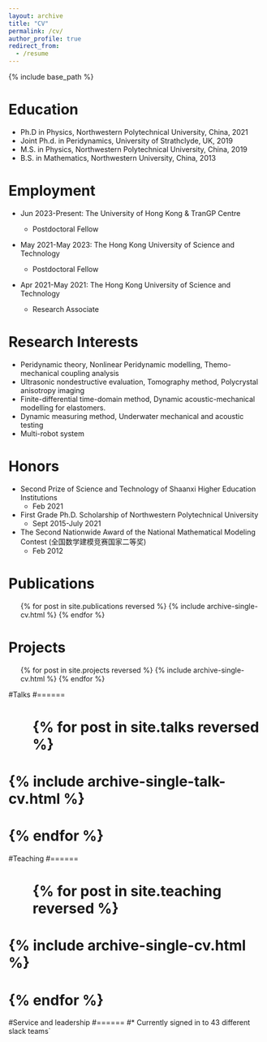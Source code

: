 ```yaml
---
layout: archive
title: "CV"
permalink: /cv/
author_profile: true
redirect_from:
  - /resume
---
```


{% include base_path %}

Education
======
* Ph.D in Physics, Northwestern Polytechnical University, China, 2021
* Joint Ph.d. in Peridynamics, University of Strathclyde, UK, 2019
* M.S. in Physics, Northwestern Polytechnical University, China, 2019
* B.S. in Mathematics, Northwestern University, China, 2013

Employment
======
* Jun 2023-Present: The University of Hong Kong & TranGP Centre
  * Postdoctoral Fellow

* May 2021-May 2023: The Hong Kong University of Science and Technology
  * Postdoctoral Fellow

* Apr 2021-May 2021:  The Hong Kong University of Science and Technology
  * Research Associate
  
Research Interests
======
* Peridynamic theory, Nonlinear Peridynamic modelling, Themo-mechanical coupling analysis
* Ultrasonic nondestructive evaluation, Tomography method, Polycrystal anisotropy imaging
* Finite-differential time-domain method, Dynamic acoustic-mechanical modelling for elastomers.
* Dynamic measuring method, Underwater mechanical and acoustic testing
* Multi-robot system

Honors
======
* Second Prize of Science and Technology of Shaanxi Higher Education Institutions
  * Feb 2021
* First Grade Ph.D. Scholarship of Northwestern Polytechnical University
  * Sept 2015-July 2021
* The Second Nationwide Award of the National Mathematical Modeling Contest (全国数学建模竞赛国家二等奖)
  * Feb 2012


Publications
======
  <ul>{% for post in site.publications reversed %}
    {% include archive-single-cv.html %}
  {% endfor %}</ul>
  
Projects
======
  <ul>{% for post in site.projects reversed %}
    {% include archive-single-cv.html  %}
  {% endfor %}</ul>

#Talks
#======
 # <ul>{% for post in site.talks reversed %}
 #   {% include archive-single-talk-cv.html  %}
#  {% endfor %}</ul>
  
#Teaching
#======
#  <ul>{% for post in site.teaching reversed %}
#    {% include archive-single-cv.html %}
 # {% endfor %}</ul>
  
#Service and leadership
#======
#* Currently signed in to 43 different slack teams`
